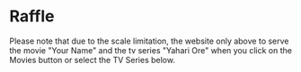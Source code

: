 # Raffle

Please note that due to the scale limitation, the website only above to serve the movie "Your Name" and the tv series "Yahari Ore" when you click on the Movies button or select the TV Series below.